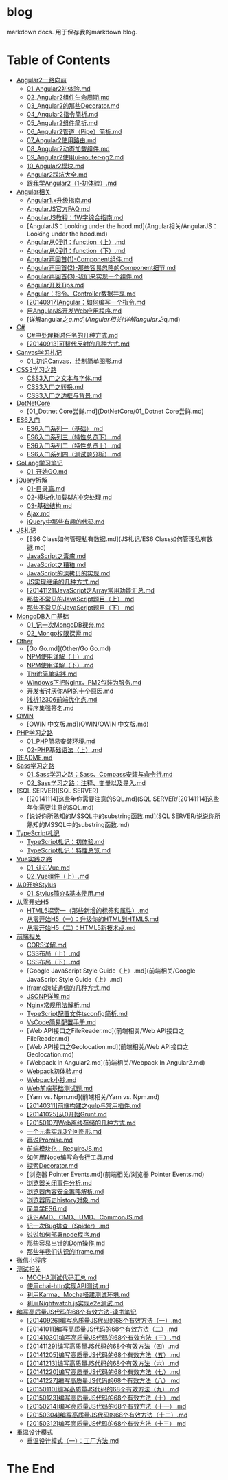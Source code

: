 # blog
markdown docs.
用于保存我的markdown blog.

# Table of Contents
<!--TableOfContnets Start-->
* [Angular2一路向前](Angular2一路向前)
    * [01_Angular2初体验.md](Angular2一路向前/01_Angular2初体验.md)
    * [02_Angular2组件生命周期.md](Angular2一路向前/02_Angular2组件生命周期.md)
    * [03_Angular2的那些Decorator.md](Angular2一路向前/03_Angular2的那些Decorator.md)
    * [04_Angular2指令简析.md](Angular2一路向前/04_Angular2指令简析.md)
    * [05_Angular2组件简析.md](Angular2一路向前/05_Angular2组件简析.md)
    * [06_Angular2管道（Pipe）简析.md](Angular2一路向前/06_Angular2管道（Pipe）简析.md)
    * [07_Angular2使用路由.md](Angular2一路向前/07_Angular2使用路由.md)
    * [08_Angular2动态加载组件.md](Angular2一路向前/08_Angular2动态加载组件.md)
    * [09_Angular2使用ui-router-ng2.md](Angular2一路向前/09_Angular2使用ui-router-ng2.md)
    * [10_Angular2模块.md](Angular2一路向前/10_Angular2模块.md)
    * [Angular2踩坑大全.md](Angular2一路向前/Angular2踩坑大全.md)
    * [跟我学Angular2（1-初体验）.md](Angular2一路向前/跟我学Angular2（1-初体验）.md)
* [Angular相关](Angular相关)
    * [Angular1.x升级指南.md](Angular相关/Angular1.x升级指南.md)
    * [AngularJS官方FAQ.md](Angular相关/AngularJS官方FAQ.md)
    * [AngularJS教程：1W字综合指南.md](Angular相关/AngularJS教程：1W字综合指南.md)
    * [AngularJS：Looking under the hood.md](Angular相关/AngularJS：Looking under the hood.md)
    * [Angular从0到1：function（上）.md](Angular相关/Angular从0到1：function（上）.md)
    * [Angular从0到1：function（下）.md](Angular相关/Angular从0到1：function（下）.md)
    * [Angular再回首(1)-Component组件.md](Angular相关/Angular再回首(1)-Component组件.md)
    * [Angular再回首(2)-那些容易忽略的Component细节.md](Angular相关/Angular再回首(2)-那些容易忽略的Component细节.md)
    * [Angular再回首(3)-我们来实现一个组件.md](Angular相关/Angular再回首(3)-我们来实现一个组件.md)
    * [Angular开发Tips.md](Angular相关/Angular开发Tips.md)
    * [Angular：指令、Controller数据共享.md](Angular相关/Angular：指令、Controller数据共享.md)
    * [[20140917]Angular：如何编写一个指令.md](Angular相关/[20140917]Angular：如何编写一个指令.md)
    * [用AngularJS开发Web应用程序.md](Angular相关/用AngularJS开发Web应用程序.md)
    * [详解angular之$q.md](Angular相关/详解angular之$q.md)
* [C#](C#)
    * [C#中处理耗时任务的几种方式.md](C#/C#中处理耗时任务的几种方式.md)
    * [[20140913]可替代反射的几种方式.md](C#/[20140913]可替代反射的几种方式.md)
* [Canvas学习札记](Canvas学习札记)
    * [01_初识Canvas，绘制简单图形.md](Canvas学习札记/01_初识Canvas，绘制简单图形.md)
* [CSS3学习之路](CSS3学习之路)
    * [CSS3入门之文本与字体.md](CSS3学习之路/CSS3入门之文本与字体.md)
    * [CSS3入门之转换.md](CSS3学习之路/CSS3入门之转换.md)
    * [CSS3入门之边框与背景.md](CSS3学习之路/CSS3入门之边框与背景.md)
* [DotNetCore](DotNetCore)
    * [01_Dotnet Core尝鲜.md](DotNetCore/01_Dotnet Core尝鲜.md)
* [ES6入门](ES6入门)
    * [ES6入门系列一（基础）.md](ES6入门/ES6入门系列一（基础）.md)
    * [ES6入门系列三（特性总览下）.md](ES6入门/ES6入门系列三（特性总览下）.md)
    * [ES6入门系列二（特性总览上）.md](ES6入门/ES6入门系列二（特性总览上）.md)
    * [ES6入门系列四（测试题分析）.md](ES6入门/ES6入门系列四（测试题分析）.md)
* [GoLang学习笔记](GoLang学习笔记)
    * [01_开始GO.md](GoLang学习笔记/01_开始GO.md)
* [jQuery拆解](jQuery拆解)
    * [01-目录篇.md](jQuery拆解/01-目录篇.md)
    * [02-模块化加载&防冲突处理.md](jQuery拆解/02-模块化加载&防冲突处理.md)
    * [03-基础结构.md](jQuery拆解/03-基础结构.md)
    * [Ajax.md](jQuery拆解/Ajax.md)
    * [jQuery中那些有趣的代码.md](jQuery拆解/jQuery中那些有趣的代码.md)
* [JS札记](JS札记)
    * [ES6 Class如何管理私有数据.md](JS札记/ES6 Class如何管理私有数据.md)
    * [JavaScript之毒瘤.md](JS札记/JavaScript之毒瘤.md)
    * [JavaScript之糟粕.md](JS札记/JavaScript之糟粕.md)
    * [JavaScript的深拷贝的实现.md](JS札记/JavaScript的深拷贝的实现.md)
    * [JS实现继承的几种方式.md](JS札记/JS实现继承的几种方式.md)
    * [[20141121]JavaScript之Array常用功能汇总.md](JS札记/[20141121]JavaScript之Array常用功能汇总.md)
    * [那些不常见的JavaScript题目（上）.md](JS札记/那些不常见的JavaScript题目（上）.md)
    * [那些不常见的JavaScript题目（下）.md](JS札记/那些不常见的JavaScript题目（下）.md)
* [MongoDB入门基础](MongoDB入门基础)
    * [01_记一次MongoDB裸奔.md](MongoDB入门基础/01_记一次MongoDB裸奔.md)
    * [02_Mongo权限探索.md](MongoDB入门基础/02_Mongo权限探索.md)
* [Other](Other)
    * [Go Go.md](Other/Go Go.md)
    * [NPM使用详解（上）.md](Other/NPM使用详解（上）.md)
    * [NPM使用详解（下）.md](Other/NPM使用详解（下）.md)
    * [Thrift简单实践.md](Other/Thrift简单实践.md)
    * [Windows下把Nginx，PM2包装为服务.md](Other/Windows下把Nginx，PM2包装为服务.md)
    * [开发者讨厌你API的十个原因.md](Other/开发者讨厌你API的十个原因.md)
    * [浅析12306前端优化点.md](Other/浅析12306前端优化点.md)
    * [程序集强签名.md](Other/程序集强签名.md)
* [OWIN](OWIN)
    * [OWIN 中文版.md](OWIN/OWIN 中文版.md)
* [PHP学习之路](PHP学习之路)
    * [01_PHP简易安装环境.md](PHP学习之路/01_PHP简易安装环境.md)
    * [02-PHP基础语法（上）.md](PHP学习之路/02-PHP基础语法（上）.md)
* [README.md](README.md)
* [Sass学习之路](Sass学习之路)
    * [01_Sass学习之路：Sass、Compass安装与命令行.md](Sass学习之路/01_Sass学习之路：Sass、Compass安装与命令行.md)
    * [02_Sass学习之路：注释、变量以及导入.md](Sass学习之路/02_Sass学习之路：注释、变量以及导入.md)
* [SQL SERVER](SQL SERVER)
    * [[20141114]这些年你需要注意的SQL.md](SQL SERVER/[20141114]这些年你需要注意的SQL.md)
    * [说说你所熟知的MSSQL中的substring函数.md](SQL SERVER/说说你所熟知的MSSQL中的substring函数.md)
* [TypeScript札记](TypeScript札记)
    * [TypeScript札记：初体验.md](TypeScript札记/TypeScript札记：初体验.md)
    * [TypeScript札记：特性总览.md](TypeScript札记/TypeScript札记：特性总览.md)
* [Vue实践之路](Vue实践之路)
    * [01_认识Vue.md](Vue实践之路/01_认识Vue.md)
    * [02_Vue组件（上）.md](Vue实践之路/02_Vue组件（上）.md)
* [从0开始Stylus](从0开始Stylus)
    * [01_Stylus简介&基本使用.md](从0开始Stylus/01_Stylus简介&基本使用.md)
* [从零开始H5](从零开始H5)
    * [HTML5探索一（那些新增的标签和属性）.md](从零开始H5/HTML5探索一（那些新增的标签和属性）.md)
    * [从零开始H5（一）：升级你的HTML到HTML5.md](从零开始H5/从零开始H5（一）：升级你的HTML到HTML5.md)
    * [从零开始H5（二）：HTML5新技术点.md](从零开始H5/从零开始H5（二）：HTML5新技术点.md)
* [前端相关](前端相关)
    * [CORS详解.md](前端相关/CORS详解.md)
    * [CSS布局（上）.md](前端相关/CSS布局（上）.md)
    * [CSS布局（下）.md](前端相关/CSS布局（下）.md)
    * [Google JavaScript Style Guide（上）.md](前端相关/Google JavaScript Style Guide（上）.md)
    * [Iframe跨域通信的几种方式.md](前端相关/Iframe跨域通信的几种方式.md)
    * [JSONP详解.md](前端相关/JSONP详解.md)
    * [Nginx常规用法解析.md](前端相关/Nginx常规用法解析.md)
    * [TypeScript配置文件tsconfig简析.md](前端相关/TypeScript配置文件tsconfig简析.md)
    * [VsCode简易配置手册.md](前端相关/VsCode简易配置手册.md)
    * [Web API接口之FileReader.md](前端相关/Web API接口之FileReader.md)
    * [Web API接口之Geolocation.md](前端相关/Web API接口之Geolocation.md)
    * [Webpack In Angular2.md](前端相关/Webpack In Angular2.md)
    * [Webpack初体验.md](前端相关/Webpack初体验.md)
    * [Webpack小抄.md](前端相关/Webpack小抄.md)
    * [Web前端基础测试题.md](前端相关/Web前端基础测试题.md)
    * [Yarn vs. Npm.md](前端相关/Yarn vs. Npm.md)
    * [[20140311]前端构建之gulp与常用插件.md](前端相关/[20140311]前端构建之gulp与常用插件.md)
    * [[20141025]从0开始Grunt.md](前端相关/[20141025]从0开始Grunt.md)
    * [[20150107]Web离线存储的几种方式.md](前端相关/[20150107]Web离线存储的几种方式.md)
    * [一个元素实现3个回图形.md](前端相关/一个元素实现3个回图形.md)
    * [再说Promise.md](前端相关/再说Promise.md)
    * [前端模块化：RequireJS.md](前端相关/前端模块化：RequireJS.md)
    * [如何用Node编写命令行工具.md](前端相关/如何用Node编写命令行工具.md)
    * [探索Decorator.md](前端相关/探索Decorator.md)
    * [浏览器 Pointer Events.md](前端相关/浏览器 Pointer Events.md)
    * [浏览器关闭事件分析.md](前端相关/浏览器关闭事件分析.md)
    * [浏览器内容安全策略解析.md](前端相关/浏览器内容安全策略解析.md)
    * [浏览器历史history对象.md](前端相关/浏览器历史history对象.md)
    * [简单学ES6.md](前端相关/简单学ES6.md)
    * [认识AMD、CMD、UMD、CommonJS.md](前端相关/认识AMD、CMD、UMD、CommonJS.md)
    * [记一次Bug排查（Spider）.md](前端相关/记一次Bug排查（Spider）.md)
    * [说说如何部署node程序.md](前端相关/说说如何部署node程序.md)
    * [那些容易出错的Dom操作.md](前端相关/那些容易出错的Dom操作.md)
    * [那些年我们认识的iframe.md](前端相关/那些年我们认识的iframe.md)
* [微信小程序](微信小程序)
* [测试相关](测试相关)
    * [MOCHA测试代码汇总.md](测试相关/MOCHA测试代码汇总.md)
    * [使用chai-http实现API测试.md](测试相关/使用chai-http实现API测试.md)
    * [利用Karma、Mocha搭建测试环境.md](测试相关/利用Karma、Mocha搭建测试环境.md)
    * [利用Nightwatch.js实现e2e测试.md](测试相关/利用Nightwatch.js实现e2e测试.md)
* [编写高质量JS代码的68个有效方法-读书笔记](编写高质量JS代码的68个有效方法-读书笔记)
    * [[20140926]编写高质量JS代码的68个有效方法（一）.md](编写高质量JS代码的68个有效方法-读书笔记/[20140926]编写高质量JS代码的68个有效方法（一）.md)
    * [[20141011]编写高质量JS代码的68个有效方法（二）.md](编写高质量JS代码的68个有效方法-读书笔记/[20141011]编写高质量JS代码的68个有效方法（二）.md)
    * [[20141030]编写高质量JS代码的68个有效方法（三）.md](编写高质量JS代码的68个有效方法-读书笔记/[20141030]编写高质量JS代码的68个有效方法（三）.md)
    * [[20141129]编写高质量JS代码的68个有效方法（四）.md](编写高质量JS代码的68个有效方法-读书笔记/[20141129]编写高质量JS代码的68个有效方法（四）.md)
    * [[20141205]编写高质量JS代码的68个有效方法（五）.md](编写高质量JS代码的68个有效方法-读书笔记/[20141205]编写高质量JS代码的68个有效方法（五）.md)
    * [[20141213]编写高质量JS代码的68个有效方法（六）.md](编写高质量JS代码的68个有效方法-读书笔记/[20141213]编写高质量JS代码的68个有效方法（六）.md)
    * [[20141220]编写高质量JS代码的68个有效方法（七）.md](编写高质量JS代码的68个有效方法-读书笔记/[20141220]编写高质量JS代码的68个有效方法（七）.md)
    * [[20141227]编写高质量JS代码的68个有效方法（八）.md](编写高质量JS代码的68个有效方法-读书笔记/[20141227]编写高质量JS代码的68个有效方法（八）.md)
    * [[20150110]编写高质量JS代码的68个有效方法（九）.md](编写高质量JS代码的68个有效方法-读书笔记/[20150110]编写高质量JS代码的68个有效方法（九）.md)
    * [[20150123]编写高质量JS代码的68个有效方法（十）.md](编写高质量JS代码的68个有效方法-读书笔记/[20150123]编写高质量JS代码的68个有效方法（十）.md)
    * [[20150214]编写高质量JS代码的68个有效方法（十一）.md](编写高质量JS代码的68个有效方法-读书笔记/[20150214]编写高质量JS代码的68个有效方法（十一）.md)
    * [[20150304]编写高质量JS代码的68个有效方法（十二）.md](编写高质量JS代码的68个有效方法-读书笔记/[20150304]编写高质量JS代码的68个有效方法（十二）.md)
    * [[20150312]编写高质量JS代码的68个有效方法（十三）.md](编写高质量JS代码的68个有效方法-读书笔记/[20150312]编写高质量JS代码的68个有效方法（十三）.md)
* [重温设计模式](重温设计模式)
    * [重温设计模式（一）：工厂方法.md](重温设计模式/重温设计模式（一）：工厂方法.md)
<!--TableOfContnets End-->


# The End
